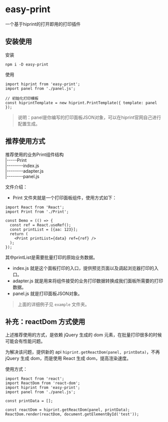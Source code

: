 # easy-print
一个基于hiprint的打开即用的打印插件

## 安装使用

安装
```
npm i -D easy-print
```

使用
```
import hiprint from 'easy-print';
import panel from './panel.js';

// 初始化打印模板
const hiprintTemplate = new hiprint.PrintTemplate({ template: panel });
```

> 说明：panel是你编写的打印面板JSON对象，可以在hiprint官网自己进行配置生成。

## 推荐使用方式

推荐使用的业务Print组件结构  
|-----Print  
|--------index.js    
|--------adapter.js  
|--------panel.js

文件介绍：
- Print 文件夹就是一个打印面板组件，使用方式如下：

```
import React from 'React';
import Print from './Print';

const Demo = (() => {
  const ref = React.useRef();
  const printList = [{aa: 123}];
  return (
    <Print printList={data} ref={ref} />
  );
});
```

其中printList是需要批量打印的原始业务数据。
- index.js 就是这个面板打印的入口，提供预览页面以及调起浏览器打印的入口。
- adapter.js 就是用来将<Print>组件接受的业务打印数据转换成我们面板所需要的打印数据。
- panel.js  就是打印面板JSON对象。

> 上面的详细例子见 `example` 文件夹。  

## 补充：reactDom 方式使用

上述推荐使用的方式，是依赖 jQuery 生成的 dom 元素，在批量打印很多的时候可能会有性能问题。

为解决该问题，提供新的 api `hiprint.getReactDom(panel, printData)`，不再 jQuery 生成 dom，而是使用 React 生成 dom，提高渲染速度。

使用方式：

```
import React from 'react';
import ReactDom from 'react-dom';
import hiprint from 'easy-print';
import panel from './panel.js';

const printData = [];

const reactDom = hiprint.getReactDom(panel, printData);
ReactDom.render(reactDom, document.getElementById('test'));
```
